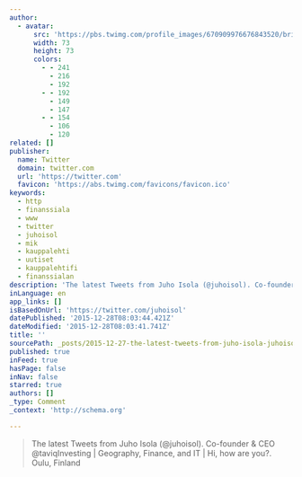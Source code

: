 ```yaml
---
author:
  - avatar:
      src: 'https://pbs.twimg.com/profile_images/670909976676843520/britUFEP_bigger.jpg'
      width: 73
      height: 73
      colors:
        - - 241
          - 216
          - 192
        - - 192
          - 149
          - 147
        - - 154
          - 106
          - 120
related: []
publisher:
  name: Twitter
  domain: twitter.com
  url: 'https://twitter.com'
  favicon: 'https://abs.twimg.com/favicons/favicon.ico'
keywords:
  - http
  - finanssiala
  - www
  - twitter
  - juhoisol
  - mik
  - kauppalehti
  - uutiset
  - kauppalehtifi
  - finanssialan
description: 'The latest Tweets from Juho Isola (@juhoisol). Co-founder & CEO @taviqInvesting | Geography, Finance, and IT | Hi, how are you?. Oulu, Finland'
inLanguage: en
app_links: []
isBasedOnUrl: 'https://twitter.com/juhoisol'
datePublished: '2015-12-28T08:03:44.421Z'
dateModified: '2015-12-28T08:03:41.741Z'
title: ''
sourcePath: _posts/2015-12-27-the-latest-tweets-from-juho-isola-juhoisol-co-founder-and.md
published: true
inFeed: true
hasPage: false
inNav: false
starred: true
authors: []
_type: Comment
_context: 'http://schema.org'

---
```

> The latest Tweets from Juho Isola &lpar;&commat;juhoisol&rpar;&period; Co-founder & CEO &commat;taviqInvesting &vert; Geography&comma; Finance&comma; and IT &vert; Hi&comma; how are you&quest;&period; Oulu&comma; Finland